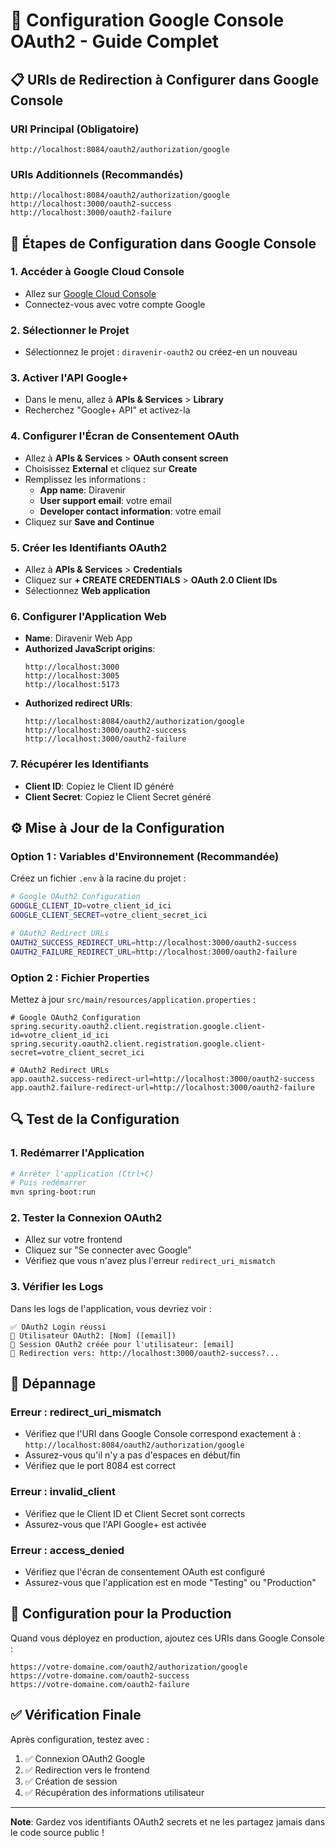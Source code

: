 # 🔐 Configuration Google Console OAuth2 - Guide Complet

## 📋 **URIs de Redirection à Configurer dans Google Console**

### **URI Principal (Obligatoire)**
```
http://localhost:8084/oauth2/authorization/google
```

### **URIs Additionnels (Recommandés)**
```
http://localhost:8084/oauth2/authorization/google
http://localhost:3000/oauth2-success
http://localhost:3000/oauth2-failure
```

## 🚀 **Étapes de Configuration dans Google Console**

### **1. Accéder à Google Cloud Console**
- Allez sur [Google Cloud Console](https://console.cloud.google.com/)
- Connectez-vous avec votre compte Google

### **2. Sélectionner le Projet**
- Sélectionnez le projet : `diravenir-oauth2` ou créez-en un nouveau

### **3. Activer l'API Google+**
- Dans le menu, allez à **APIs & Services** > **Library**
- Recherchez "Google+ API" et activez-la

### **4. Configurer l'Écran de Consentement OAuth**
- Allez à **APIs & Services** > **OAuth consent screen**
- Choisissez **External** et cliquez sur **Create**
- Remplissez les informations :
  - **App name**: Diravenir
  - **User support email**: votre email
  - **Developer contact information**: votre email
- Cliquez sur **Save and Continue**

### **5. Créer les Identifiants OAuth2**
- Allez à **APIs & Services** > **Credentials**
- Cliquez sur **+ CREATE CREDENTIALS** > **OAuth 2.0 Client IDs**
- Sélectionnez **Web application**

### **6. Configurer l'Application Web**
- **Name**: Diravenir Web App
- **Authorized JavaScript origins**:
  ```
  http://localhost:3000
  http://localhost:3005
  http://localhost:5173
  ```
- **Authorized redirect URIs**:
  ```
  http://localhost:8084/oauth2/authorization/google
  http://localhost:3000/oauth2-success
  http://localhost:3000/oauth2-failure
  ```

### **7. Récupérer les Identifiants**
- **Client ID**: Copiez le Client ID généré
- **Client Secret**: Copiez le Client Secret généré

## ⚙️ **Mise à Jour de la Configuration**

### **Option 1 : Variables d'Environnement (Recommandée)**
Créez un fichier `.env` à la racine du projet :

```bash
# Google OAuth2 Configuration
GOOGLE_CLIENT_ID=votre_client_id_ici
GOOGLE_CLIENT_SECRET=votre_client_secret_ici

# OAuth2 Redirect URLs
OAUTH2_SUCCESS_REDIRECT_URL=http://localhost:3000/oauth2-success
OAUTH2_FAILURE_REDIRECT_URL=http://localhost:3000/oauth2-failure
```

### **Option 2 : Fichier Properties**
Mettez à jour `src/main/resources/application.properties` :

```properties
# Google OAuth2 Configuration
spring.security.oauth2.client.registration.google.client-id=votre_client_id_ici
spring.security.oauth2.client.registration.google.client-secret=votre_client_secret_ici

# OAuth2 Redirect URLs
app.oauth2.success-redirect-url=http://localhost:3000/oauth2-success
app.oauth2.failure-redirect-url=http://localhost:3000/oauth2-failure
```

## 🔍 **Test de la Configuration**

### **1. Redémarrer l'Application**
```bash
# Arrêter l'application (Ctrl+C)
# Puis redémarrer
mvn spring-boot:run
```

### **2. Tester la Connexion OAuth2**
- Allez sur votre frontend
- Cliquez sur "Se connecter avec Google"
- Vérifiez que vous n'avez plus l'erreur `redirect_uri_mismatch`

### **3. Vérifier les Logs**
Dans les logs de l'application, vous devriez voir :
```
✅ OAuth2 Login réussi
👤 Utilisateur OAuth2: [Nom] ([email])
🔐 Session OAuth2 créée pour l'utilisateur: [email]
🔄 Redirection vers: http://localhost:3000/oauth2-success?...
```

## 🚨 **Dépannage**

### **Erreur : redirect_uri_mismatch**
- Vérifiez que l'URI dans Google Console correspond exactement à : `http://localhost:8084/oauth2/authorization/google`
- Assurez-vous qu'il n'y a pas d'espaces en début/fin
- Vérifiez que le port 8084 est correct

### **Erreur : invalid_client**
- Vérifiez que le Client ID et Client Secret sont corrects
- Assurez-vous que l'API Google+ est activée

### **Erreur : access_denied**
- Vérifiez que l'écran de consentement OAuth est configuré
- Assurez-vous que l'application est en mode "Testing" ou "Production"

## 📱 **Configuration pour la Production**

Quand vous déployez en production, ajoutez ces URIs dans Google Console :

```
https://votre-domaine.com/oauth2/authorization/google
https://votre-domaine.com/oauth2-success
https://votre-domaine.com/oauth2-failure
```

## ✅ **Vérification Finale**

Après configuration, testez avec :
1. ✅ Connexion OAuth2 Google
2. ✅ Redirection vers le frontend
3. ✅ Création de session
4. ✅ Récupération des informations utilisateur

---

**Note**: Gardez vos identifiants OAuth2 secrets et ne les partagez jamais dans le code source public !
